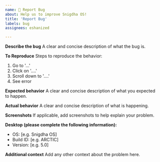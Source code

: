 ```yaml
---
name: 🐛 Report Bug
about: Help us to improve Snigdha OS!
title: 'Report Bug'
labels: bug
assignees: eshanized

---
```


**Describe the bug**
A clear and concise description of what the bug is.

**To Reproduce**
Steps to reproduce the behavior:
1. Go to '...'
2. Click on '....'
3. Scroll down to '....'
4. See error

**Expected behavior**
A clear and concise description of what you expected to happen.

**Actual behavior**
A clear and concise description of what is happening.

**Screenshots**
If applicable, add screenshots to help explain your problem.

**Desktop (please complete the following information):**
 - OS: [e.g. Snigdha OS]
 - Build ID: [e.g. ARCTIC]
 - Version: [e.g. 5.0]

**Additional context**
Add any other context about the problem here.
